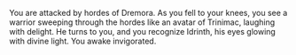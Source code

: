 You are attacked by hordes of Dremora. As you fell to your knees, you see a warrior sweeping through the hordes like an avatar of Trinimac, laughing with
delight. He turns to you, and you recognize Idrinth, his eyes glowing with divine light. You awake invigorated.
